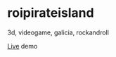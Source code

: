 # roipirateisland
3d, videogame, galicia, rockandroll

[Live](https://mitssoft.github.io/roipirateisland/) demo
